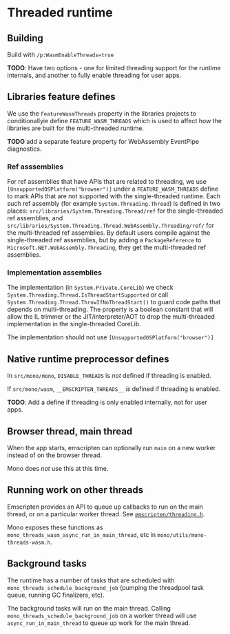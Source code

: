 # Threaded runtime #

## Building ##

Build with `/p:WasmEnableThreads=true`

**TODO**: Have two options - one for limited threading support for the runtime internals, and another to fully enable threading for user apps.

## Libraries feature defines ##

We use the `FeatureWasmThreads` property in the libraries projects to conditionallyie define
`FEATURE_WASM_THREADS` which is used to affect how the libraries are built for the multi-threaded
runtime.

**TODO** add a separate feature property for WebAssembly EventPipe diagnostics.

### Ref asssemblies ###

For ref assemblies that have APIs that are related to threading, we use
`[UnsupportedOSPlatform("browser")]` under a `FEATURE_WASM_THREADS` define to mark APIs that are not
supported with the single-threaded runtime.  Each such ref assembly (for example
`System.Threading.Thread`) is defined in two places: `src/libraries/System.Threading.Thread/ref` for
the single-threaded ref assemblies, and
`src/libraries/System.Threading.Thread.WebAssembly.Threading/ref/` for the multi-threaded ref
assemblies.  By default users compile against the single-threaded ref assemblies, but by adding a
`PackageReference` to `Microsoft.NET.WebAssembly.Threading`, they get the multi-threaded ref
assemblies.

### Implementation assemblies ###

The implementation (in `System.Private.CoreLib`) we check
`System.Threading.Thread.IsThreadStartSupported` or call
`System.Threading.Thread.ThrowIfNoThreadStart()` to guard code paths that depends on
multi-threading.  The property is a boolean constant that will allow the IL trimmer or the
JIT/interpreter/AOT to drop the multi-threaded implementation in the single-threaded CoreLib.

The implementation should not use `[UnsupportedOSPlatform("browser")]`

## Native runtime preprocessor defines ##

In `src/mono/mono`, `DISABLE_THREADS` is _not_ defined if threading is enabled.

If `src/mono/wasm`, `__EMSCRIPTEN_THREADS__` _is_ defined if threading is enabled.

**TODO**: Add a define if threading is only enabled internally, not for user apps.

## Browser thread, main thread ##

When the app starts, emscripten can optionally run `main` on a new worker instead of on the browser thread.

Mono does _not_ use this at this time.

## Running work on other threads ##

Emscripten provides an API to queue up callbacks to run on the main thread, or on a particular
worker thread.  See
[`emscripten/threading.h`](https://github.com/emscripten-core/emscripten/blob/main/system/include/emscripten/threading.h).

Mono exposes these functions as `mono_threads_wasm_async_run_in_main_thread`, etc in
`mono/utils/mono-threads-wasm.h`.

## Background tasks ##

The runtime has a number of tasks that are scheduled with `mono_threads_schedule_background_job`
(pumping the threadpool task queue, running GC finalizers, etc).

The background tasks will run on the main thread.  Calling `mono_threads_schedule_background_job` on
a worker thread will use `async_run_in_main_thread` to queue up work for the main thread.
